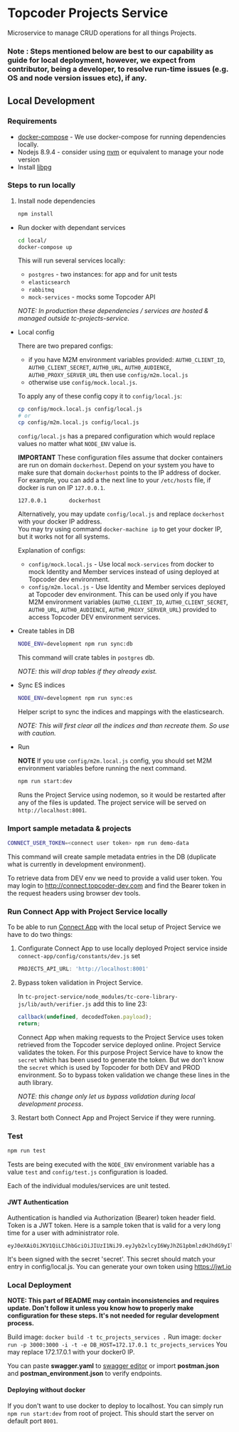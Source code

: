 # Topcoder Projects Service

Microservice to manage CRUD operations for all things Projects.

### Note : Steps mentioned below are best to our capability as guide for local deployment, however, we expect from contributor, being a developer, to resolve run-time issues (e.g. OS and node version issues etc), if any.

## Local Development

### Requirements

* [docker-compose](https://docs.docker.com/compose/install/) - We use docker-compose for running dependencies locally.
* Nodejs 8.9.4 - consider using [nvm](https://github.com/creationix/nvm) or equivalent to manage your node version
* Install [libpg](https://www.npmjs.com/package/pg-native)

### Steps to run locally

1. Install node dependencies
   ```bash
   npm install
   ```

* Run docker with dependant services
  ```bash
  cd local/
  docker-compose up
  ```
  This will run several services locally:
  - `postgres` - two instances: for app and for unit tests
  - `elasticsearch`
  - `rabbitmq`
  - `mock-services` - mocks some Topcoder API

  *NOTE: In production these dependencies / services are hosted & managed outside tc-projects-service.*

* Local config

  There are two prepared configs:
  - if you have M2M environment variables provided: `AUTH0_CLIENT_ID`, `AUTH0_CLIENT_SECRET`, `AUTH0_URL`, `AUTH0_AUDIENCE`, `AUTH0_PROXY_SERVER_URL` then use `config/m2m.local.js`
  - otherwise use `config/mock.local.js`.

  To apply any of these config copy it to `config/local.js`:

  ```bash
  cp config/mock.local.js config/local.js
  # or
  cp config/m2m.local.js config/local.js
  ```

  `config/local.js` has a prepared configuration which would replace values no matter what `NODE_ENV` value is.

  **IMPORTANT** These configuration files assume that docker containers are run on domain `dockerhost`. Depend on your system you have to make sure that domain `dockerhost` points to the IP address of docker.
  For example, you can add a the next line to your `/etc/hosts` file, if docker is run on IP `127.0.0.1`.
  ```
  127.0.0.1       dockerhost
  ```
  Alternatively, you may update `config/local.js` and replace `dockerhost` with your docker IP address.<br>
  You may try using command `docker-machine ip` to get your docker IP, but it works not for all systems.

  Explanation of configs:
  - `config/mock.local.js` - Use local `mock-services` from docker to mock Identity and Member services instead of using deployed at Topcoder dev environment.
  - `config/m2m.local.js` - Use Identity and Member services deployed at Topcoder dev environment. This can be used only if you have M2M environment variables (`AUTH0_CLIENT_ID`, `AUTH0_CLIENT_SECRET`, `AUTH0_URL`, `AUTH0_AUDIENCE`, `AUTH0_PROXY_SERVER_URL`) provided to access Topcoder DEV environment services.

* Create tables in DB
  ```bash
  NODE_ENV=development npm run sync:db
  ```
  This command will crate tables in `postgres` db.

  *NOTE: this will drop tables if they already exist.*

* Sync ES indices
  ```bash
  NODE_ENV=development npm run sync:es
  ```
  Helper script to sync the indices and mappings with the elasticsearch.

  *NOTE: This will first clear all the indices and than recreate them. So use with caution.*

* Run

  **NOTE** If you use `config/m2m.local.js` config, you should set M2M environment variables before running the next command.
  ```bash
  npm run start:dev
  ```
  Runs the Project Service using nodemon, so it would be restarted after any of the files is updated.
  The project service will be served on `http://localhost:8001`.

### Import sample metadata & projects
```bash
CONNECT_USER_TOKEN=<connect user token> npm run demo-data
```
This command will create sample metadata entries in the DB (duplicate what is currently in development environment).

To retrieve data from DEV env we need to provide a valid user token. You may login to http://connect.topcoder-dev.com and find the Bearer token in the request headers using browser dev tools.

### Run Connect App with Project Service locally

To be able to run [Connect App](https://github.com/appirio-tech/connect-app) with the local setup of Project Service we have to do two things:
1. Configurate Connect App to use locally deployed Project service inside `connect-app/config/constants/dev.js` set

   ```js
   PROJECTS_API_URL: 'http://localhost:8001'
   ```
2. Bypass token validation in Project Service.

   In `tc-project-service/node_modules/tc-core-library-js/lib/auth/verifier.js` add this to line 23:
   ```js
   callback(undefined, decodedToken.payload);
   return;
   ```
   Connect App when making requests to the Project Service uses token retrieved from the Topcoder service deployed online. Project Service validates the token. For this purpose Project Service have to know the `secret` which has been used to generate the token. But we don't know the `secret` which is used by Topcoder for both DEV and PROD environment. So to bypass token validation we change these lines in the auth library.

   *NOTE: this change only let us bypass validation during local development process*.

3. Restart both Connect App and Project Service if they were running.

### Test
```bash
npm run test
```
Tests are being executed with the `NODE_ENV` environment variable has a value `test` and `config/test.js` configuration is loaded.

Each of the individual modules/services are unit tested.

#### JWT Authentication
Authentication is handled via Authorization (Bearer) token header field. Token is a JWT token. Here is a sample token that is valid for a very long time for a user with administrator role.
```
eyJ0eXAiOiJKV1QiLCJhbGciOiJIUzI1NiJ9.eyJyb2xlcyI6WyJhZG1pbmlzdHJhdG9yIl0sImlzcyI6Imh0dHBzOi8vYXBpLnRvcGNvZGVyLWRldi5jb20iLCJoYW5kbGUiOiJwc2hhaDEiLCJleHAiOjI0NjI0OTQ2MTgsInVzZXJJZCI6IjQwMTM1OTc4IiwiaWF0IjoxNDYyNDk0MDE4LCJlbWFpbCI6InBzaGFoMUB0ZXN0LmNvbSIsImp0aSI6ImY0ZTFhNTE0LTg5ODAtNDY0MC04ZWM1LWUzNmUzMWE3ZTg0OSJ9.XuNN7tpMOXvBG1QwWRQROj7NfuUbqhkjwn39Vy4tR5I
```
It's been signed with the secret 'secret'. This secret should match your entry in config/local.js. You can generate your own token using https://jwt.io

### Local Deployment

**NOTE: This part of README may contain inconsistencies and requires update. Don't follow it unless you know how to properly make configuration for these steps. It's not needed for regular development process.**

Build image:
`docker build -t tc_projects_services .`
Run image:
`docker run -p 3000:3000 -i -t -e DB_HOST=172.17.0.1 tc_projects_services`
You may replace 172.17.0.1 with your docker0 IP.

You can paste **swagger.yaml** to  [swagger editor](http://editor.swagger.io/) or import **postman.json** and **postman_environment.json** to verify endpoints.

#### Deploying without docker

If you don't want to use docker to deploy to localhost. You can simply run `npm run start:dev` from root of project. This should start the server on default port `8001`.
